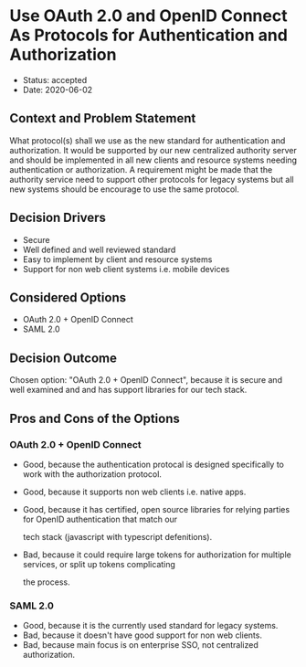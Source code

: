 # Use OAuth 2.0 and OpenID Connect As Protocols for Authentication and Authorization

- Status: accepted
- Date: 2020-06-02

## Context and Problem Statement

What protocol(s) shall we use as the new standard for authentication and authorization. It would be supported by our new centralized authority server and should be implemented in all new clients and resource systems needing authentication or authorization. A requirement might be made that the authority service need to support other protocols for legacy systems but all new systems should be encourage to use the same protocol.

## Decision Drivers

- Secure
- Well defined and well reviewed standard
- Easy to implement by client and resource systems
- Support for non web client systems i.e. mobile devices

## Considered Options

- OAuth 2.0 + OpenID Connect
- SAML 2.0

## Decision Outcome

Chosen option: "OAuth 2.0 + OpenID Connect", because it is secure and well examined and and has support libraries for our tech stack.

## Pros and Cons of the Options

### OAuth 2.0 + OpenID Connect

- Good, because the authentication protocal is designed specifically to work with the authorization protocol.
- Good, because it supports non web clients i.e. native apps.
- Good, because it has certified, open source libraries for relying parties for OpenID authentication that match our

  tech stack (javascript with typescript defenitions).

- Bad, because it could require large tokens for authorization for multiple services, or split up tokens complicating

  the process.

### SAML 2.0

- Good, because it is the currently used standard for legacy systems.
- Bad, because it doesn't have good support for non web clients.
- Bad, because main focus is on enterprise SSO, not centralized authorization.
